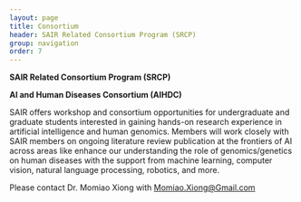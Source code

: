 ```yaml
---
layout: page
title: Consortium
header: SAIR Related Consortium Program (SRCP)
group: navigation
order: 7
---
```


**SAIR Related Consortium Program (SRCP)**

**AI and Human Diseases Consortium (AIHDC)**

SAIR offers workshop and consortium opportunities for undergraduate and graduate students interested in gaining hands-on research experience in artificial intelligence and human genomics. Members will work closely with SAIR members on ongoing literature review publication at the frontiers of AI across areas like enhance our understanding the role of genomics/genetics on human diseases with the support from machine learning, computer vision, natural language processing, robotics, and more.

Please contact Dr. Momiao Xiong with Momiao.Xiong@Gmail.com